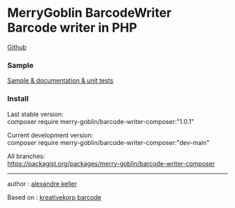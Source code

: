 MerryGoblin BarcodeWriter<br />
Barcode writer in PHP
========================

[Github](https://github.com/merry-goblin/barcode-writer-composer)

### Sample

[Sample & documentation & unit tests](https://github.com/merry-goblin/barcode-writer)

### Install

Last stable version:<br>
composer require merry-goblin/barcode-writer-composer:"1.0.1"

Current development version:<br>
composer require merry-goblin/barcode-writer-composer:"dev-main"

All branches: <br>https://packagist.org/packages/merry-goblin/barcode-writer-composer

--------------------------

author : [alexandre keller](https://github.com/merry-goblin)

Based on : [kreativekorp barcode](https://github.com/kreativekorp/barcode)
